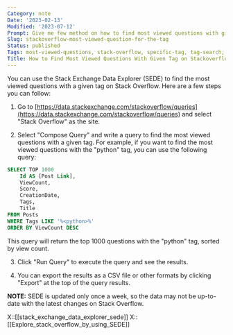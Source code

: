 ```yaml
---
Category: note
Date: '2023-02-13'
Modified: '2023-07-12'
Prompt: Give me few method on how to find most viewed questions with given tag on stackoverflow
Slug: stackoverflow-most-viewed-question-for-the-tag
Status: published
Tags: most-viewed-questions, stack-overflow, specific-tag, tag-search, search-tips, stackoverflow, sede
Title: How to Find Most Viewed Questions With Given Tag on Stackoverflow?
---
```




You can use the Stack Exchange Data Explorer (SEDE) to find the most viewed questions with a given tag on Stack Overflow. Here are a few steps you can follow:

1. Go to [https://data.stackexchange.com/stackoverflow/queries](https://data.stackexchange.com/stackoverflow/queries) and select "Stack Overflow" as the site.

2. Select "Compose Query" and write a query to find the most viewed questions with a given tag. For example, if you want to find the most viewed questions with the "python" tag, you can use the following query:

```sql
SELECT TOP 1000
    Id AS [Post Link],
    ViewCount,
    Score,
    CreationDate,
    Tags,
    Title
FROM Posts
WHERE Tags LIKE '%<python>%'
ORDER BY ViewCount DESC

```

This query will return the top 1000 questions with the "python" tag, sorted by view count.

3. Click "Run Query" to execute the query and see the results.

4. You can export the results as a CSV file or other formats by clicking "Export" at the top of the query results.

**NOTE:** SEDE is updated only once a week, so the data may not be up-to-date with the latest changes on Stack Overflow.

X::[[stack_exchange_data_explorer_sede]]
X::[[Explore_stack_overflow_by_using_SEDE]]
